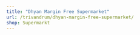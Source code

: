 ```yaml
---
title: "Dhyan Margin Free Supermarket"
url: /trivandrum/dhyan-margin-free-supermarket/
shop: Supermarkt
---
```

